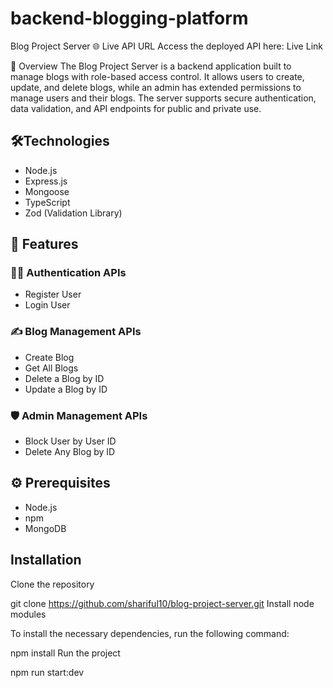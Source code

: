 # backend-blogging-platform

Blog Project Server
🌐 Live API URL
Access the deployed API here: Live Link

📜 Overview
The Blog Project Server is a backend application built to manage blogs with role-based access control. It allows users to create, update, and delete blogs, while an admin has extended permissions to manage users and their blogs. The server supports secure authentication, data validation, and API endpoints for public and private use.

## 🛠️Technologies

- Node.js
- Express.js
- Mongoose
- TypeScript
- Zod (Validation Library)

## 🚀 Features

### 🧑‍💻 Authentication APIs

- Register User
- Login User

### ✍️ Blog Management APIs

- Create Blog
- Get All Blogs
- Delete a Blog by ID
- Update a Blog by ID

### 🛡️ Admin Management APIs

- Block User by User ID
- Delete Any Blog by ID

## ⚙️ Prerequisites

- Node.js
- npm
- MongoDB

## Installation

Clone the repository

git clone https://github.com/shariful10/blog-project-server.git
Install node modules

To install the necessary dependencies, run the following command:

npm install
Run the project

npm run start:dev
